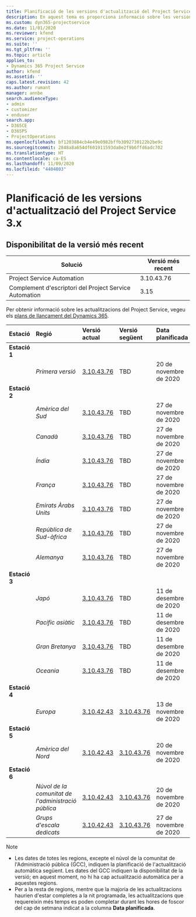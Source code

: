 ```yaml
---
title: Planificació de les versions d'actualització del Project Service 3.x
description: En aquest tema es proporciona informació sobre les versions disponibles i futures del Dynamics 365 Project Service Automation.
ms.custom: dyn365-projectservice
ms.date: 11/01/2020
ms.reviewer: kfend
ms.service: project-operations
ms.suite: ''
ms.tgt_pltfrm: ''
ms.topic: article
applies_to:
- Dynamics 365 Project Service
author: kfend
ms.assetid: ''
caps.latest.revision: 42
ms.author: rumant
manager: annbe
search.audienceType:
- admin
- customizer
- enduser
search.app:
- D365CE
- D365PS
- ProjectOperations
ms.openlocfilehash: bf1203884cb4e49e0982bffb3092730122b2be9c
ms.sourcegitcommit: 2848a8a654df601911593da8e2f9b6ffd6adc702
ms.translationtype: HT
ms.contentlocale: ca-ES
ms.lasthandoff: 11/09/2020
ms.locfileid: "4404803"
---
```

# <a name="update-release-schedule-for-project-service-3x"></a>Planificació de les versions d'actualització del Project Service 3.x

## <a name="latest-version-availability"></a>Disponibilitat de la versió més recent

| Solució  | Versió més recent |
|-------|----|
| Project Service Automation    | 3.10.43.76 |
| Complement d'escriptori del Project Service Automation                | 3.15          |

Per obtenir informació sobre les actualitzacions del Project Service, vegeu els [plans de llançament del Dynamics 365](https://docs.microsoft.com/dynamics365/release-plans/). 

| Estació  | Regió | Versió actual | Versió següent |  Data planificada
| :---   | :---   | :---   | :---   |:---   |         
|<strong>Estació 1</strong> | |  |  | |
| | <i>Primera versió</i> | [3.10.43.76](whats-new-ur-25.md) | TBD | 20 de novembre de 2020
|<strong>Estació 2</strong> | |  |  | |
| | <i>Amèrica del Sud</i> | [3.10.43.76](whats-new-ur-25.md) | TBD | 27 de novembre de 2020
| | <i>Canadà</i> | [3.10.43.76](whats-new-ur-25.md) | TBD | 27 de novembre de 2020 
| | <i>Índia</i> | [3.10.43.76](whats-new-ur-25.md) | TBD | 27 de novembre de 2020
| | <i>França</i> | [3.10.43.76](whats-new-ur-25.md) | TBD | 27 de novembre de 2020
| | <i>Emirats Àrabs Units</i> | [3.10.43.76](whats-new-ur-25.md) | TBD | 27 de novembre de 2020
| | <i>República de Sud-àfrica</i> | [3.10.43.76](whats-new-ur-25.md) | TBD | 27 de novembre de 2020
| | <i>Alemanya</i> | [3.10.43.76](whats-new-ur-25.md) | TBD | 27 de novembre de 2020
|<strong>Estació 3</strong> | |  |  | |
| | <i>Japó</i> | [3.10.43.76](whats-new-ur-25.md) | TBD | 11 de desembre de 2020
| | <i>Pacífic asiàtic</i> | [3.10.43.76](whats-new-ur-25.md) | TBD | 11 de desembre de 2020
| | <i>Gran Bretanya</i> | [3.10.43.76](whats-new-ur-25.md) | TBD | 11 de desembre de 2020
| | <i>Oceania</i> | [3.10.43.76](whats-new-ur-25.md) | TBD | 11 de desembre de 2020
|<strong>Estació 4</strong> | |  |  | |
| | <i>Europa</i> |[3.10.42.43](whats-new-ur-24.md) | [3.10.43.76](whats-new-ur-25.md) | 13 de novembre de 2020
|<strong>Estació 5</strong> | |  |  | |
| | <i>Amèrica del Nord</i> |[3.10.42.43](whats-new-ur-24.md) | [3.10.43.76](whats-new-ur-25.md) | 20 de novembre de 2020
|<strong>Estació 6</strong> | |  |  | |
| | <i>Núvol de la comunitat de l'administració pública</i> |[3.10.42.43](whats-new-ur-24.md) | [3.10.43.76](whats-new-ur-25.md) | 20 de novembre de 2020
| | <i>Grups d'escala dedicats</i> |[3.10.42.43](whats-new-ur-24.md) | [3.10.43.76](whats-new-ur-25.md) | 27 de novembre de 2020

>[!Note]
> - Les dates de totes les regions, excepte el núvol de la comunitat de l'Administració pública (GCC), indiquen la planificació de l'actualització automàtica següent. Les dates del GCC indiquen la disponibilitat de la versió; en aquest moment, no hi ha cap actualització automàtica per a aquestes regions.
> - Per a la resta de regions, mentre que la majoria de les actualitzacions haurien d'estar completes a la nit programada, les actualitzacions que requereixin més temps es poden completar durant les hores de foscor del cap de setmana indicat a la columna **Data planificada**.
